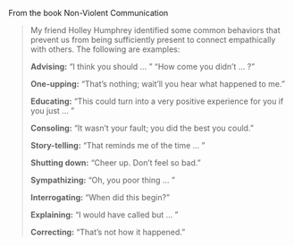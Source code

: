 ﻿
From the book Non-Violent Communication

> My friend Holley Humphrey identified some common behaviors that
prevent us from being sufficiently present to connect empathically
 with others. The following are examples:
 > 
> 
>  **Advising:** “I think you should … ” “How come you didn’t … ?”   
>  
> **One-upping:** “That’s nothing; wait’ll you hear what happened to me.”   
>
> **Educating:** “This could turn into a very positive experience for you if you just … ”    
>
> **Consoling:** “It wasn’t your fault; you did the best you could.”   
>
>**Story-telling:** “That reminds me of the time … ”  
>
> **Shutting down:** “Cheer up. Don’t feel so bad.”
> 
>  **Sympathizing:** “Oh, you poor thing … ”    
>
>**Interrogating:** “When did this begin?”    
>
>**Explaining:** “I would have called but … ”
>
> **Correcting:** “That’s not how it happened.”



